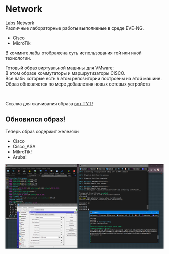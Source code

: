 # Network
Labs Network <br>
Различные лабораторные работы выполненые в среде EVE-NG.
<ul>
  <li>Cisco</li>
  <li>MicroTik</li>
</ul>
<p>В коммите лабы отображена суть использования той или иной технологии.</p>
<p>Готовый образ виртуальной машины для VMware:<br>
В этом образе коммутаторы и маршрутизаторы CISCO.<br>
Все лабы которые есть в этом репозитории построены на этой машине.
<br>Образ обновляется по мере добавления новых сетевых устройств</p>
<br>
<p>Ссылка для скачивания образа <a href="https://drive.google.com/file/d/1ENE2J-s7kylzUD99wBns05J7LMyXtt49/view?usp=sharing">вот ТУТ!</a></p>

<h2>Обновился образ!</h2>
<p>Теперь образ содержит железяки</p>
<ul>
  <li>Cisco</li>
  <li>Cisco_ASA</li>
  <li>MikroTik!</li>
  <li>Aruba!</li>
</ul>

![Alt text](network_Hard.PNG)
